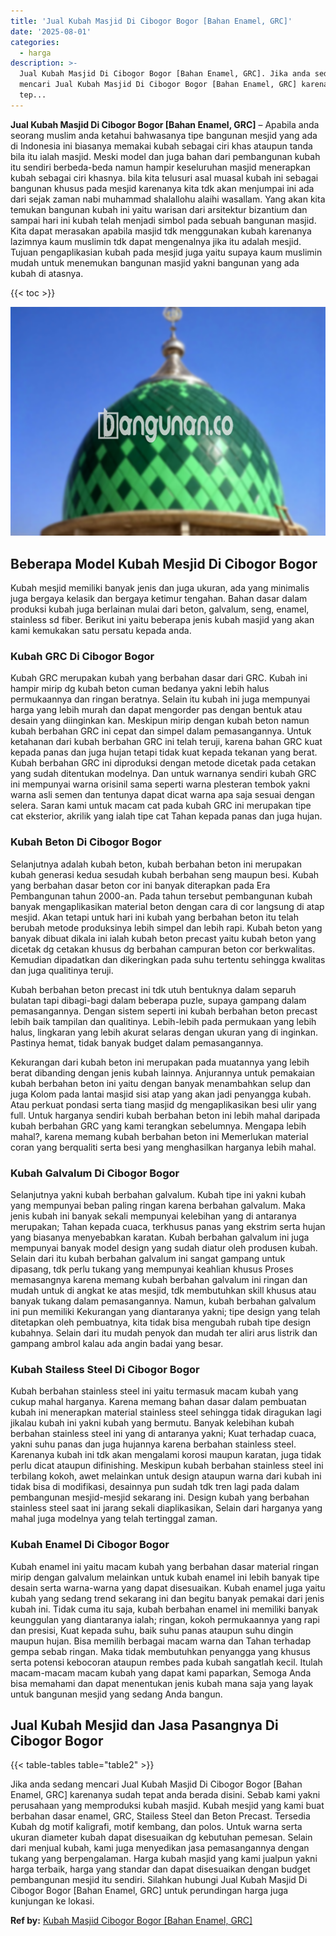 ```yaml
---
title: 'Jual Kubah Masjid Di Cibogor Bogor [Bahan Enamel, GRC]'
date: '2025-08-01'
categories:
  - harga
description: >-
  Jual Kubah Masjid Di Cibogor Bogor [Bahan Enamel, GRC]. Jika anda sedang
  mencari Jual Kubah Masjid Di Cibogor Bogor [Bahan Enamel, GRC] karenanya sudah
  tep...
---
```


**Jual Kubah Masjid Di Cibogor Bogor \[Bahan Enamel, GRC\]** – Apabila anda seorang muslim anda ketahui bahwasanya tipe bangunan mesjid yang ada di Indonesia ini biasanya memakai kubah sebagai ciri khas ataupun tanda bila itu ialah masjid. Meski model dan juga bahan dari pembangunan kubah itu sendiri berbeda-beda namun hampir keseluruhan masjid menerapkan kubah sebagai ciri khasnya. bila kita telusuri asal muasal kubah ini sebagai bangunan khusus pada mesjid karenanya kita tdk akan menjumpai ini ada dari sejak zaman nabi muhammad shalallohu alaihi wasallam. Yang akan kita temukan bangunan kubah ini yaitu warisan dari arsitektur bizantium dan sampai hari ini kubah telah menjadi simbol pada sebuah bangunan masjid. Kita dapat merasakan apabila masjid tdk menggunakan kubah karenanya lazimnya kaum muslimin tdk dapat mengenalnya jika itu adalah mesjid. Tujuan pengaplikasian kubah pada mesjid juga yaitu supaya kaum muslimin mudah untuk menemukan bangunan masjid yakni bangunan yang ada kubah di atasnya.

{{< toc >}}

![Jual Kubah Masjid Di Cibogor Bogor [Bahan Enamel, GRC]](/images/jual-kubah-masjid-43.png)

## Beberapa Model Kubah Mesjid Di Cibogor Bogor

Kubah mesjid memiliki banyak jenis dan juga ukuran, ada yang minimalis juga bergaya kelasik dan bergaya ketimur tengahan. Bahan dasar dalam produksi kubah juga berlainan mulai dari beton, galvalum, seng, enamel, stainless sd fiber. Berikut ini yaitu beberapa jenis kubah masjid yang akan kami kemukakan satu persatu kepada anda.

### Kubah GRC Di Cibogor Bogor

Kubah GRC merupakan kubah yang berbahan dasar dari GRC. Kubah ini hampir mirip dg kubah beton cuman bedanya yakni lebih halus permukaannya dan ringan beratnya. Selain itu kubah ini juga mempunyai harga yang lebih murah dan dapat mengorder pas dengan bentuk atau desain yang diinginkan kan. Meskipun mirip dengan kubah beton namun kubah berbahan GRC ini cepat dan simpel dalam pemasangannya. Untuk ketahanan dari kubah berbahan GRC ini telah teruji, karena bahan GRC kuat kepada panas dan juga hujan tetapi tidak kuat kepada tekanan yang berat. Kubah berbahan GRC ini diproduksi dengan metode dicetak pada cetakan yang sudah ditentukan modelnya. Dan untuk warnanya sendiri kubah GRC ini mempunyai warna orisinil sama seperti warna plesteran tembok yakni warna asli semen dan tentunya dapat dicat warna apa saja sesuai dengan selera. Saran kami untuk macam cat pada kubah GRC ini merupakan tipe cat eksterior, akrilik yang ialah tipe cat Tahan kepada panas dan juga hujan.

### Kubah Beton Di Cibogor Bogor

Selanjutnya adalah kubah beton, kubah berbahan beton ini merupakan kubah generasi kedua sesudah kubah berbahan seng maupun besi. Kubah yang berbahan dasar beton cor ini banyak diterapkan pada Era Pembangunan tahun 2000-an. Pada tahun tersebut pembangunan kubah banyak mengaplikasikan material beton dengan cara di cor langsung di atap mesjid. Akan tetapi untuk hari ini kubah yang berbahan beton itu telah berubah metode produksinya lebih simpel dan lebih rapi. Kubah beton yang banyak dibuat dikala ini ialah kubah beton precast yaitu kubah beton yang dicetak dg cetakan khusus dg berbahan campuran beton cor berkwalitas. Kemudian dipadatkan dan dikeringkan pada suhu tertentu sehingga kwalitas dan juga qualitinya teruji.

Kubah berbahan beton precast ini tdk utuh bentuknya dalam separuh bulatan tapi dibagi-bagi dalam beberapa puzle, supaya gampang dalam pemasangannya. Dengan sistem seperti ini kubah berbahan beton precast lebih baik tampilan dan qualitinya. Lebih-lebih pada permukaan yang lebih halus, lingkaran yang lebih akurat selaras dengan ukuran yang di inginkan. Pastinya hemat, tidak banyak budget dalam pemasangannya.

Kekurangan dari kubah beton ini merupakan pada muatannya yang lebih berat dibanding dengan jenis kubah lainnya. Anjurannya untuk pemakaian kubah berbahan beton ini yaitu dengan banyak menambahkan selup dan juga Kolom pada lantai masjid sisi atap yang akan jadi penyangga kubah. Atau perkuat pondasi serta tiang masjid dg mengaplikasikan besi ulir yang full. Untuk harganya sendiri kubah berbahan beton ini lebih mahal daripada kubah berbahan GRC yang kami terangkan sebelumnya. Mengapa lebih mahal?, karena memang kubah berbahan beton ini Memerlukan material coran yang berqualiti serta besi yang menghasilkan harganya lebih mahal.

### Kubah Galvalum Di Cibogor Bogor

Selanjutnya yakni kubah berbahan galvalum. Kubah tipe ini yakni kubah yang mempunyai beban paling ringan karena berbahan galvalum. Maka jenis kubah ini banyak sekali mempunyai kelebihan yang di antaranya merupakan; Tahan kepada cuaca, terkhusus panas yang ekstrim serta hujan yang biasanya menyebabkan karatan. Kubah berbahan galvalum ini juga mempunyai banyak model design yang sudah diatur oleh produsen kubah. Selain dari itu kubah berbahan galvalum ini sangat gampang untuk dipasang, tdk perlu tukang yang mempunyai keahlian khusus Proses memasangnya karena memang kubah berbahan galvalum ini ringan dan mudah untuk di angkat ke atas mesjid, tdk membutuhkan skill khusus atau banyak tukang dalam pemasangannya. Namun, kubah berbahan galvalum ini pun memiliki Kekurangan yang diantaranya yakni; tipe design yang telah ditetapkan oleh pembuatnya, kita tidak bisa mengubah rubah tipe design kubahnya. Selain dari itu mudah penyok dan mudah ter aliri arus listrik dan gampang ambrol kalau ada angin badai yang besar.

### Kubah Stailess Steel Di Cibogor Bogor

Kubah berbahan stainless steel ini yaitu termasuk macam kubah yang cukup mahal harganya. Karena memang bahan dasar dalam pembuatan kubah ini menerapkan material stainless steel sehingga tidak diragukan lagi jikalau kubah ini yakni kubah yang bermutu. Banyak kelebihan kubah berbahan stainless steel ini yang di antaranya yakni; Kuat terhadap cuaca, yakni suhu panas dan juga hujannya karena berbahan stainless steel. Karenanya kubah ini tdk akan mengalami korosi maupun karatan, juga tidak perlu dicat ataupun difinishing. Meskipun kubah berbahan stainless steel ini terbilang kokoh, awet melainkan untuk design ataupun warna dari kubah ini tidak bisa di modifikasi, desainnya pun sudah tdk tren lagi pada dalam pembangunan mesjid-mesjid sekarang ini. Design kubah yang berbahan stainless steel saat ini jarang sekali diaplikasikan, Selain dari harganya yang mahal juga modelnya yang telah tertinggal zaman.

### Kubah Enamel Di Cibogor Bogor

Kubah enamel ini yaitu macam kubah yang berbahan dasar material ringan mirip dengan galvalum melainkan untuk kubah enamel ini lebih banyak tipe desain serta warna-warna yang dapat disesuaikan. Kubah enamel juga yaitu kubah yang sedang trend sekarang ini dan begitu banyak pemakai dari jenis kubah ini. Tidak cuma itu saja, kubah berbahan enamel ini memiliki banyak keunggulan yang diantaranya ialah; ringan, kokoh permukaannya yang rapi dan presisi, Kuat kepada suhu, baik suhu panas ataupun suhu dingin maupun hujan. Bisa memilih berbagai macam warna dan Tahan terhadap gempa sebab ringan. Maka tidak membutuhkan penyangga yang khusus serta potensi kebocoran ataupun rembes pada kubah sangatlah kecil. Itulah macam-macam macam kubah yang dapat kami paparkan, Semoga Anda bisa memahami dan dapat menentukan jenis kubah mana saja yang layak untuk bangunan mesjid yang sedang Anda bangun.

## Jual Kubah Mesjid dan Jasa Pasangnya Di Cibogor Bogor

{{< table-tables table="table2" >}}

Jika anda sedang mencari Jual Kubah Masjid Di Cibogor Bogor \[Bahan Enamel, GRC\] karenanya sudah tepat anda berada disini. Sebab kami yakni perusahaan yang memproduksi kubah masjid. Kubah mesjid yang kami buat berbahan dasar enamel, GRC, Stailess Steel dan Beton Precast. Tersedia Kubah dg motif kaligrafi, motif kembang, dan polos. Untuk warna serta ukuran diameter kubah dapat disesuaikan dg kebutuhan pemesan. Selain dari menjual kubah, kami juga menyedikan jasa pemasangannya dengan tukang yang berpengalaman. Harga kubah masjid yang kami jualpun yakni harga terbaik, harga yang standar dan dapat disesuaikan dengan budget pembangunan mesjid itu sendiri. Silahkan hubungi Jual Kubah Masjid Di Cibogor Bogor \[Bahan Enamel, GRC\] untuk perundingan harga juga kunjungan ke lokasi.

**Ref by:** [Kubah Masjid Cibogor Bogor [Bahan Enamel, GRC]](https://id.wikipedia.org/wiki/Kubah)
